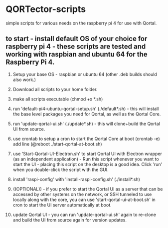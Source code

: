 # QORTector-scripts

simple scripts for various needs on the raspberry pi 4 for use with Qortal.

## to start - install default OS of your choice for raspberry pi 4 - these scripts are tested and working with raspbian and ubuntu 64 for the Raspberry Pi 4.

1. Setup your base OS - raspbian or ubuntu 64 (other .deb builds should also work.)

2. Download all scripts to your home folder.

3. make all scripts executable (chmod +x *.sh)

4. run 'default-pi4-ubuntu-qortal-setup.sh' (./default*.sh) - this will install the base level packages you need for Qortal, as well as the Qortal Core.

5. run 'update-qortal-ui.sh' (./update*.sh) - this will clone+build the Qortal UI from source.

6. use crontab to setup a cron to start the Qortal Core at boot (crontab -e) add line (@reboot ./start-qortal-at-boot.sh)

7. use 'Start-Qortal-UI-Electron.sh' to start Qortal UI with Electron wrapper (as an independent application) - Run this script whenever you want to start the UI - placing this script on the desktop is a good idea. Click 'run' when you double-click the script with the GUI.

8. install 'raspi-config' with 'install-raspi-config.sh' (./install*.sh)

9. ((OPTIONAL)) - if you prefer to start the Qortal UI as a server that can be accessed by other systems on the network, or SSH tunneled to use locally along with the core, you can use 'start-qortal-ui-at-boot.sh' in cron to start the UI server automatically at boot.

10. update Qortal UI - you can run 'update-qortal-ui.sh' again to re-clone and build the UI from source again for version updates.
